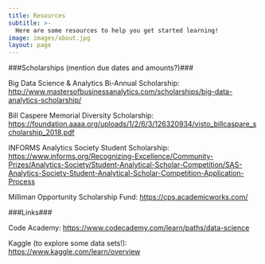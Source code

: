 ```yaml
---
title: Resources
subtitle: >-
  Here are some resources to help you get started learning!
image: images/about.jpg
layout: page
---
```

###Scholarships (mention due dates and amounts?)###

Big Data Science & Analytics Bi-Annual Scholarship: http://www.mastersofbusinessanalytics.com/scholarships/big-data-analytics-scholarship/

Bill Caspere Memorial Diversity Scholarship: https://foundation.aaaa.org/uploads/1/2/6/3/126320934/visto_billcaspare_scholarship_2018.pdf

INFORMS Analytics Society Student Scholarship: https://www.informs.org/Recognizing-Excellence/Community-Prizes/Analytics-Society/Student-Analytical-Scholar-Competition/SAS-Analytics-Society-Student-Analytical-Scholar-Competition-Application-Process

Milliman Opportunity Scholarship Fund: https://cps.academicworks.com/


###Links###

Code Academy: https://www.codecademy.com/learn/paths/data-science

Kaggle (to explore some data sets!): https://www.kaggle.com/learn/overview
